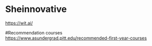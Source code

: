 # Sheinnovative
https://wit.ai/

#Recommendation courses 
https://www.asundergrad.pitt.edu/recommended-first-year-courses
